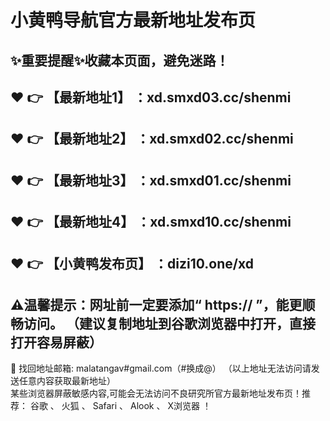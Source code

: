 # 小黄鸭导航官方最新地址发布页
✨重要提醒✨收藏本页面，避免迷路！<br>
 ------
 :heart: :point_right: 【最新地址1】 ：xd.smxd03.cc/shenmi
 ------
 :heart: :point_right: 【最新地址2】 ：xd.smxd02.cc/shenmi
 ------
 :heart: :point_right: 【最新地址3】 ：xd.smxd01.cc/shenmi
 ------
 :heart: :point_right: 【最新地址4】 ：xd.smxd10.cc/shenmi
 ------
  :heart: :point_right: 【小黄鸭发布页】 ：dizi10.one/xd
 ------
 ⚠温馨提示：网址前一定要添加“ https:// ”，能更顺畅访问。
 （建议复制地址到谷歌浏览器中打开，直接打开容易屏蔽）
  ------
📧 找回地址邮箱: malatangav#gmail.com（#换成@） （以上地址无法访问请发送任意内容获取最新地址）<br>
某些浏览器屏蔽敏感内容,可能会无法访问不良研究所官方最新地址发布页！推荐： 谷歌 、 火狐 、 Safari 、 Alook 、 X浏览器 ！<br>

